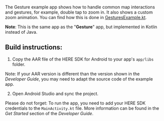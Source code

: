 The Gesture example app shows how to handle common map interactions and gestures, for example, double tap to zoom in. It also shows a custom zoom animation. You can find how this is done in [GesturesExample.kt](app/src/main/java/com/here/gestures/GesturesExample.kt).

**Note**: This is the same app as the "**Gesture**" app, but implemented in Kotlin instead of Java.

Build instructions:
-------------------

1) Copy the AAR file of the HERE SDK for Android to your app's `app/libs` folder.

Note: If your AAR version is different than the version shown in the _Developer Guide_, you may need to adapt the source code of the example app.

2) Open Android Studio and sync the project.

Please do not forget: To run the app, you need to add your HERE SDK credentials to the `MainActivity.kt` file. More information can be found in the _Get Started_ section of the _Developer Guide_.
